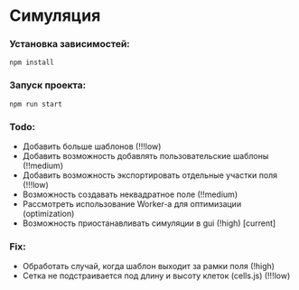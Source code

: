 # Симуляция

### Установка зависимостей:
```
npm install
```

### Запуск проекта:
```
npm run start
```

### Todo:
- Добавить больше шаблонов (!!!low)
- Добавить возможность добавлять пользовательские шаблоны (!!medium)
- Добавить возможность экспортировать отдельные участки поля (!!!low)
- Возможность создавать неквадратное поле (!!medium)
- Рассмотреть использование Worker-а для оптимизации (optimization)
- Возможность приостанавливать симуляции в gui (!high) [current]

### Fix:
- Обработать случай, когда шаблон выходит за рамки поля (!high)
- Сетка не подстраивается под длину и высоту клеток (cells.js) (!!!low)